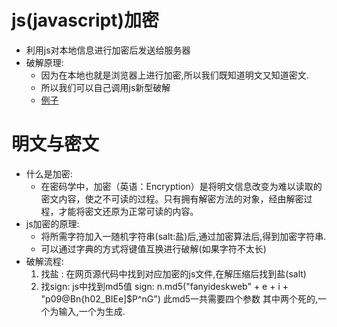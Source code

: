 # js(javascript)加密
- 利用js对本地信息进行加密后发送给服务器
- 破解原理:
  - 因为在本地也就是浏览器上进行加密,所以我们既知道明文又知道密文.
  - 所以我们可以自己调用js新型破解
  - [例子](../program/js_encryption.py)
# 明文与密文
- 什么是加密:
  - 在密码学中，加密（英语：Encryption）是将明文信息改变为难以读取的密文内容，使之不可读的过程。只有拥有解密方法的对象，经由解密过程，才能将密文还原为正常可读的内容。
- js加密的原理:
  - 将所需字符加入一随机字符串(salt:盐)后,通过加密算法后,得到加密字符串.
  - 可以通过字典的方式将键值互换进行破解(如果字符不太长)
- 破解流程:
  1. 找盐 :
    在网页源代码中找到对应加密的js文件,在解压缩后找到盐(salt)
  2. 找sign:
    js中找到md5值
      sign: n.md5("fanyideskweb" + e + i + "p09@Bn{h02_BIEe]$P^nG")
      此md5一共需要四个参数 其中两个死的,一个为输入,一个为生成.
